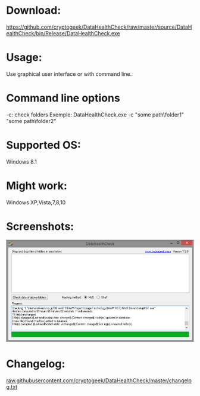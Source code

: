 # Download:
https://github.com/cryptogeek/DataHealthCheck/raw/master/source/DataHealthCheck/bin/Release/DataHealthCheck.exe
# Usage:
Use graphical user interface or with command line.
# Command line options
-c: check folders 
Exemple: DataHealthCheck.exe -c "some path\folder1" "some path\folder2" 
# Supported OS: 
Windows 8.1
# Might work:
Windows XP,Vista,7,8,10
# Screenshots:
![DataHealthCheck](https://raw.githubusercontent.com/cryptogeek/DataHealthCheck/master/screenshot.png)
# Changelog:
<a href="https://raw.githubusercontent.com/cryptogeek/DataHealthCheck/master/changelog.txt" target="_blank">raw.githubusercontent.com/cryptogeek/DataHealthCheck/master/changelog.txt</a>

